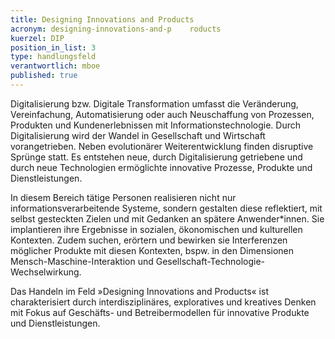 ```yaml
---
title: Designing Innovations and Products
acronym: designing-innovations-and-p    roducts
kuerzel: DIP
position_in_list: 3
type: handlungsfeld
verantwortlich: mboe
published: true
---
```


Digitalisierung bzw. Digitale Transformation umfasst die Veränderung, Vereinfachung, Automatisierung oder auch Neuschaffung von Prozessen, Produkten und Kundenerlebnissen mit Informationstechnologie. Durch Digitalisierung wird der Wandel in Gesellschaft und Wirtschaft vorangetrieben. Neben evolutionärer Weiterentwicklung finden disruptive Sprünge statt. Es entstehen neue, durch Digitalisierung getriebene und durch neue Technologien ermöglichte innovative Prozesse, Produkte und Dienstleistungen.

In diesem Bereich tätige Personen realisieren nicht nur informationsverarbeitende Systeme, sondern gestalten diese reflektiert, mit selbst gesteckten Zielen und mit Gedanken an spätere Anwender*innen. Sie implantieren ihre Ergebnisse in sozialen, ökonomischen und kulturellen Kontexten. Zudem suchen, erörtern und bewirken sie Interferenzen möglicher Produkte mit diesen Kontexten, bspw. in den Dimensionen Mensch-Maschine-Interaktion und Gesellschaft-Technologie-Wechselwirkung.

Das Handeln im Feld »Designing Innovations and Products« ist charakterisiert durch interdisziplinäres, exploratives und kreatives Denken mit Fokus auf Geschäfts- und Betreibermodellen für innovative Produkte und Dienstleistungen.